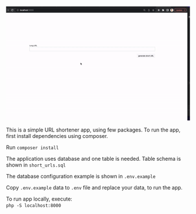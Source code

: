 ![Article page view](./urlShortener.gif)

This is a simple URL shortener app, using few packages.
To run the app, first install dependencies using composer.

Run ```composer install```

The application uses database and one table is needed.
Table schema is shown in ```short_urls.sql```

The database configuration example is shown in ```.env.example``` <br>

Copy ```.env.example``` data to ```.env``` file and replace your data, to run the app.

To run app locally, execute: <br>
```php -S localhost:8000```


